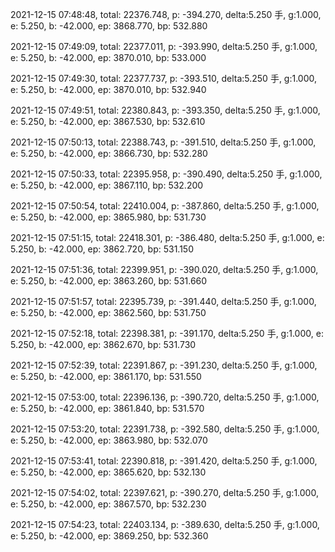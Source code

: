 2021-12-15 07:48:48, total: 22376.748, p: -394.270, delta:5.250 手, g:1.000, e: 5.250, b: -42.000, ep: 3868.770, bp: 532.880

2021-12-15 07:49:09, total: 22377.011, p: -393.990, delta:5.250 手, g:1.000, e: 5.250, b: -42.000, ep: 3870.010, bp: 533.000

2021-12-15 07:49:30, total: 22377.737, p: -393.510, delta:5.250 手, g:1.000, e: 5.250, b: -42.000, ep: 3870.010, bp: 532.940

2021-12-15 07:49:51, total: 22380.843, p: -393.350, delta:5.250 手, g:1.000, e: 5.250, b: -42.000, ep: 3867.530, bp: 532.610

2021-12-15 07:50:13, total: 22388.743, p: -391.510, delta:5.250 手, g:1.000, e: 5.250, b: -42.000, ep: 3866.730, bp: 532.280

2021-12-15 07:50:33, total: 22395.958, p: -390.490, delta:5.250 手, g:1.000, e: 5.250, b: -42.000, ep: 3867.110, bp: 532.200

2021-12-15 07:50:54, total: 22410.004, p: -387.860, delta:5.250 手, g:1.000, e: 5.250, b: -42.000, ep: 3865.980, bp: 531.730

2021-12-15 07:51:15, total: 22418.301, p: -386.480, delta:5.250 手, g:1.000, e: 5.250, b: -42.000, ep: 3862.720, bp: 531.150

2021-12-15 07:51:36, total: 22399.951, p: -390.020, delta:5.250 手, g:1.000, e: 5.250, b: -42.000, ep: 3863.260, bp: 531.660

2021-12-15 07:51:57, total: 22395.739, p: -391.440, delta:5.250 手, g:1.000, e: 5.250, b: -42.000, ep: 3862.560, bp: 531.750

2021-12-15 07:52:18, total: 22398.381, p: -391.170, delta:5.250 手, g:1.000, e: 5.250, b: -42.000, ep: 3862.670, bp: 531.730

2021-12-15 07:52:39, total: 22391.867, p: -391.230, delta:5.250 手, g:1.000, e: 5.250, b: -42.000, ep: 3861.170, bp: 531.550

2021-12-15 07:53:00, total: 22396.136, p: -390.720, delta:5.250 手, g:1.000, e: 5.250, b: -42.000, ep: 3861.840, bp: 531.570

2021-12-15 07:53:20, total: 22391.738, p: -392.580, delta:5.250 手, g:1.000, e: 5.250, b: -42.000, ep: 3863.980, bp: 532.070

2021-12-15 07:53:41, total: 22390.818, p: -391.420, delta:5.250 手, g:1.000, e: 5.250, b: -42.000, ep: 3865.620, bp: 532.130

2021-12-15 07:54:02, total: 22397.621, p: -390.270, delta:5.250 手, g:1.000, e: 5.250, b: -42.000, ep: 3867.570, bp: 532.230

2021-12-15 07:54:23, total: 22403.134, p: -389.630, delta:5.250 手, g:1.000, e: 5.250, b: -42.000, ep: 3869.250, bp: 532.360